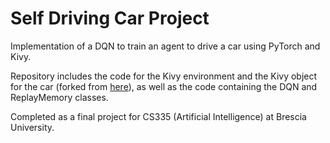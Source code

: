 # Self Driving Car Project
Implementation of a DQN to train an agent to drive a car using PyTorch and Kivy.

Repository includes the code for the Kivy environment and the Kivy object for the car (forked from <a href = 'https://github.com/PacktPublishing/AI-Crash-Course/blob/master/Chapter%2010/map_commented.py'>here</a>), as well as the code containing the DQN and ReplayMemory classes.

Completed as a final project for CS335 (Artificial Intelligence) at Brescia University.
